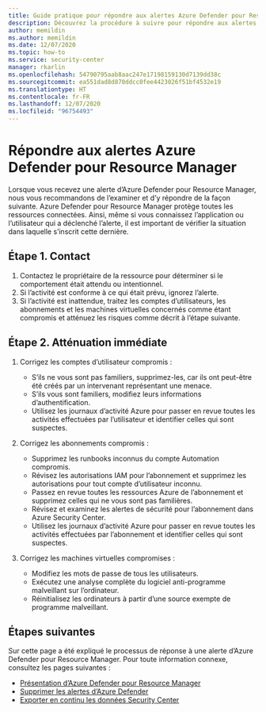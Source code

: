 ```yaml
---
title: Guide pratique pour répondre aux alertes Azure Defender pour Resource Manager
description: Découvrez la procédure à suivre pour répondre aux alertes d’Azure Defender pour Resource Manager.
author: memildin
ms.author: memildin
ms.date: 12/07/2020
ms.topic: how-to
ms.service: security-center
manager: rkarlin
ms.openlocfilehash: 54790795aab8aac247e17198159130d7139dd38c
ms.sourcegitcommit: ea551dad8d870ddcc0fee4423026f51bf4532e19
ms.translationtype: HT
ms.contentlocale: fr-FR
ms.lasthandoff: 12/07/2020
ms.locfileid: "96754493"
---
```

# <a name="respond-to-azure-defender-for-resource-manager-alerts"></a>Répondre aux alertes Azure Defender pour Resource Manager

Lorsque vous recevez une alerte d’Azure Defender pour Resource Manager, nous vous recommandons de l’examiner et d’y répondre de la façon suivante. Azure Defender pour Resource Manager protège toutes les ressources connectées. Ainsi, même si vous connaissez l’application ou l’utilisateur qui a déclenché l’alerte, il est important de vérifier la situation dans laquelle s’inscrit cette dernière.  


## <a name="step-1-contact"></a>Étape 1. Contact

1. Contactez le propriétaire de la ressource pour déterminer si le comportement était attendu ou intentionnel.
1. Si l’activité est conforme à ce qui était prévu, ignorez l’alerte.
1. Si l’activité est inattendue, traitez les comptes d’utilisateurs, les abonnements et les machines virtuelles concernés comme étant compromis et atténuez les risques comme décrit à l’étape suivante.

## <a name="step-2-immediate-mitigation"></a>Étape 2. Atténuation immédiate 

1. Corrigez les comptes d’utilisateur compromis :
    - S’ils ne vous sont pas familiers, supprimez-les, car ils ont peut-être été créés par un intervenant représentant une menace.
    - S’ils vous sont familiers, modifiez leurs informations d’authentification.
    - Utilisez les journaux d’activité Azure pour passer en revue toutes les activités effectuées par l’utilisateur et identifier celles qui sont suspectes.

1. Corrigez les abonnements compromis :
    - Supprimez les runbooks inconnus du compte Automation compromis.
    - Révisez les autorisations IAM pour l’abonnement et supprimez les autorisations pour tout compte d’utilisateur inconnu.
    - Passez en revue toutes les ressources Azure de l’abonnement et supprimez celles qui ne vous sont pas familières.
    - Révisez et examinez les alertes de sécurité pour l’abonnement dans Azure Security Center.
    - Utilisez les journaux d’activité Azure pour passer en revue toutes les activités effectuées par l’abonnement et identifier celles qui sont suspectes.

1. Corrigez les machines virtuelles compromises :
    - Modifiez les mots de passe de tous les utilisateurs.
    - Exécutez une analyse complète du logiciel anti-programme malveillant sur l’ordinateur.
    - Réinitialisez les ordinateurs à partir d’une source exempte de programme malveillant.


## <a name="next-steps"></a>Étapes suivantes

Sur cette page a été expliqué le processus de réponse à une alerte d’Azure Defender pour Resource Manager. Pour toute information connexe, consultez les pages suivantes :

- [Présentation d’Azure Defender pour Resource Manager](defender-for-resource-manager-introduction.md)
- [Supprimer les alertes d’Azure Defender](alerts-suppression-rules.md)
- [Exporter en continu les données Security Center](continuous-export.md)